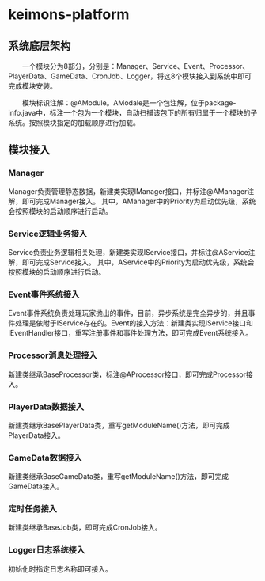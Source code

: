 # keimons-platform
## 系统底层架构

&emsp;&emsp;一个模块分为8部分，分别是：Manager、Service、Event、Processor、PlayerData、GameData、CronJob、Logger，将这8个模块接入到系统中即可完成模块安装。

&emsp;&emsp;模块标识注解：@AModule。AModale是一个包注解，位于package-info.java中，标注一个包为一个模块，自动扫描该包下的所有归属于一个模块的子系统。按照模块指定的加载顺序进行加载。

## 模块接入

### Manager

Manager负责管理静态数据，新建类实现IManager接口，并标注@AManager注解，即可完成Manager接入。
其中，AManager中的Priority为启动优先级，系统会按照模块的启动顺序进行启动。

### Service逻辑业务接入

Service负责业务逻辑相关处理，新建类实现IService接口，并标注@AService注解，即可完成Service接入。
其中，AService中的Priority为启动优先级，系统会按照模块的启动顺序进行启动。

### Event事件系统接入

Event事件系统负责处理玩家抛出的事件，目前，异步系统是完全异步的，并且事件处理是依附于IService存在的。Event的接入方法：新建类实现IService接口和IEventHandler接口，重写注册事件和事件处理方法，即可完成Event系统接入。

### Processor消息处理接入

新建类继承BaseProcessor类，标注@AProcessor接口，即可完成Processor接入。

### PlayerData数据接入

新建类继承BasePlayerData类，重写getModuleName()方法，即可完成PlayerData接入。

### GameData数据接入

新建类继承BaseGameData类，重写getModuleName()方法，即可完成GameData接入。

### 定时任务接入

新建类继承BaseJob类，即可完成CronJob接入。

### Logger日志系统接入

初始化时指定日志名称即可接入。

